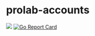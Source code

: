 # prolab-accounts
![](https://travis-ci.com/ProgrammingLab/prolab-accounts.svg?branch=master)
[![Go Report Card](https://goreportcard.com/badge/github.com/ProgrammingLab/prolab-accounts)](https://goreportcard.com/report/github.com/ProgrammingLab/prolab-accounts)
